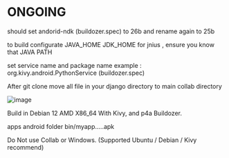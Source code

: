 # ONGOING

should set andorid-ndk (buildozer.spec) to 26b and rename again to 25b

to build configurate JAVA_HOME JDK_HOME for jnius , ensure you know that JAVA PATH

set service name and package name example : org.kivy.android.PythonService (buildozer.spec)

After git clone
move all file in your django directory to main collab directory

![image](https://github.com/SecretDiscorder/djavy/assets/139457966/d192a606-b0ba-4244-84bf-6157f881608a)

Build in Debian 12 AMD X86_64 With Kivy, and p4a Buildozer.

apps android folder bin/myapp.....apk


Do Not use Collab or Windows. (Supported Ubuntu / Debian / Kivy recommend)
